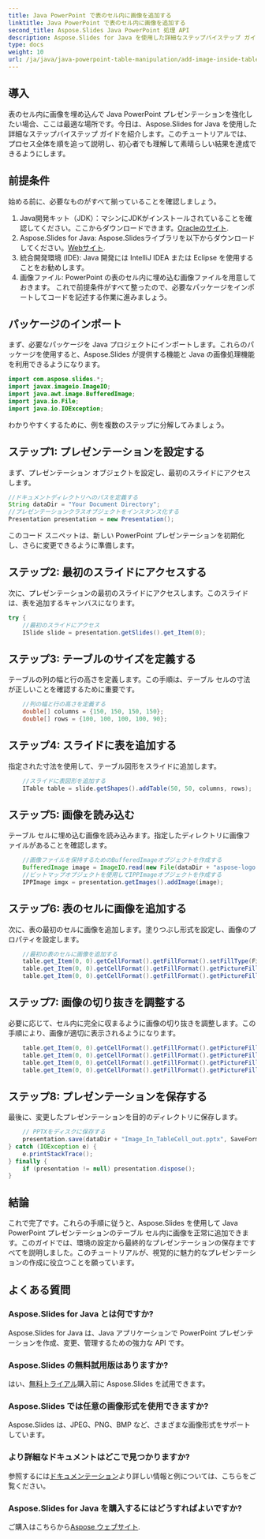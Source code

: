 ```yaml
---
title: Java PowerPoint で表のセル内に画像を追加する
linktitle: Java PowerPoint で表のセル内に画像を追加する
second_title: Aspose.Slides Java PowerPoint 処理 API
description: Aspose.Slides for Java を使用した詳細なステップバイステップ ガイドで、Java PowerPoint プレゼンテーションのテーブル セル内に画像を追加する方法を学習します。
type: docs
weight: 10
url: /ja/java/java-powerpoint-table-manipulation/add-image-inside-table-cells-java-powerpoint/
---
```

## 導入
表のセル内に画像を埋め込んで Java PowerPoint プレゼンテーションを強化したい場合、ここは最適な場所です。今日は、Aspose.Slides for Java を使用した詳細なステップバイステップ ガイドを紹介します。このチュートリアルでは、プロセス全体を順を追って説明し、初心者でも理解して素晴らしい結果を達成できるようにします。
## 前提条件
始める前に、必要なものがすべて揃っていることを確認しましょう。
1.  Java開発キット（JDK）：マシンにJDKがインストールされていることを確認してください。ここからダウンロードできます。[Oracleのサイト](https://www.oracle.com/java/technologies/javase-downloads.html).
2.  Aspose.Slides for Java: Aspose.Slidesライブラリを以下からダウンロードしてください。[Webサイト](https://releases.aspose.com/slides/java/).
3. 統合開発環境 (IDE): Java 開発には IntelliJ IDEA または Eclipse を使用することをお勧めします。
4. 画像ファイル: PowerPoint の表のセル内に埋め込む画像ファイルを用意しておきます。
これで前提条件がすべて整ったので、必要なパッケージをインポートしてコードを記述する作業に進みましょう。
## パッケージのインポート
まず、必要なパッケージを Java プロジェクトにインポートします。これらのパッケージを使用すると、Aspose.Slides が提供する機能と Java の画像処理機能を利用できるようになります。
```java
import com.aspose.slides.*;
import javax.imageio.ImageIO;
import java.awt.image.BufferedImage;
import java.io.File;
import java.io.IOException;
```
わかりやすくするために、例を複数のステップに分解してみましょう。
## ステップ1: プレゼンテーションを設定する
まず、プレゼンテーション オブジェクトを設定し、最初のスライドにアクセスします。
```java
//ドキュメントディレクトリへのパスを定義する
String dataDir = "Your Document Directory";
//プレゼンテーションクラスオブジェクトをインスタンス化する
Presentation presentation = new Presentation();
```
このコード スニペットは、新しい PowerPoint プレゼンテーションを初期化し、さらに変更できるように準備します。
## ステップ2: 最初のスライドにアクセスする
次に、プレゼンテーションの最初のスライドにアクセスします。このスライドは、表を追加するキャンバスになります。
```java
try {
    //最初のスライドにアクセス
    ISlide slide = presentation.getSlides().get_Item(0);
```
## ステップ3: テーブルのサイズを定義する
テーブルの列の幅と行の高さを定義します。この手順は、テーブル セルの寸法が正しいことを確認するために重要です。
```java
    //列の幅と行の高さを定義する
    double[] columns = {150, 150, 150, 150};
    double[] rows = {100, 100, 100, 100, 90};
```
## ステップ4: スライドに表を追加する
指定された寸法を使用して、テーブル図形をスライドに追加します。
```java
    //スライドに表図形を追加する
    ITable table = slide.getShapes().addTable(50, 50, columns, rows);
```
## ステップ5: 画像を読み込む
テーブル セルに埋め込む画像を読み込みます。指定したディレクトリに画像ファイルがあることを確認します。
```java
    //画像ファイルを保持するためのBufferedImageオブジェクトを作成する
    BufferedImage image = ImageIO.read(new File(dataDir + "aspose-logo.jpg"));
    //ビットマップオブジェクトを使用してIPPImageオブジェクトを作成する
    IPPImage imgx = presentation.getImages().addImage(image);
```
## ステップ6: 表のセルに画像を追加する
次に、表の最初のセルに画像を追加します。塗りつぶし形式を設定し、画像のプロパティを設定します。
```java
    //最初の表のセルに画像を追加する
    table.get_Item(0, 0).getCellFormat().getFillFormat().setFillType(FillType.Picture);
    table.get_Item(0, 0).getCellFormat().getFillFormat().getPictureFillFormat().setPictureFillMode(PictureFillMode.Stretch);
    table.get_Item(0, 0).getCellFormat().getFillFormat().getPictureFillFormat().getPicture().setImage(imgx);
```
## ステップ7: 画像の切り抜きを調整する
必要に応じて、セル内に完全に収まるように画像の切り抜きを調整します。この手順により、画像が適切に表示されるようになります。
```java
    table.get_Item(0, 0).getCellFormat().getFillFormat().getPictureFillFormat().setCropRight(20);
    table.get_Item(0, 0).getCellFormat().getFillFormat().getPictureFillFormat().setCropLeft(20);
    table.get_Item(0, 0).getCellFormat().getFillFormat().getPictureFillFormat().setCropTop(20);
    table.get_Item(0, 0).getCellFormat().getFillFormat().getPictureFillFormat().setCropBottom(20);
```
## ステップ8: プレゼンテーションを保存する
最後に、変更したプレゼンテーションを目的のディレクトリに保存します。
```java
    // PPTXをディスクに保存する
    presentation.save(dataDir + "Image_In_TableCell_out.pptx", SaveFormat.Pptx);
} catch (IOException e) {
    e.printStackTrace();
} finally {
    if (presentation != null) presentation.dispose();
}
```

## 結論
これで完了です。これらの手順に従うと、Aspose.Slides を使用して Java PowerPoint プレゼンテーションのテーブル セル内に画像を正常に追加できます。このガイドでは、環境の設定から最終的なプレゼンテーションの保存まですべてを説明しました。このチュートリアルが、視覚的に魅力的なプレゼンテーションの作成に役立つことを願っています。
## よくある質問
### Aspose.Slides for Java とは何ですか?
Aspose.Slides for Java は、Java アプリケーションで PowerPoint プレゼンテーションを作成、変更、管理するための強力な API です。
### Aspose.Slides の無料試用版はありますか?
はい、[無料トライアル](https://releases.aspose.com/)購入前に Aspose.Slides を試用できます。
### Aspose.Slides では任意の画像形式を使用できますか?
Aspose.Slides は、JPEG、PNG、BMP など、さまざまな画像形式をサポートしています。
### より詳細なドキュメントはどこで見つかりますか?
参照するには[ドキュメンテーション](https://reference.aspose.com/slides/java/)より詳しい情報と例については、こちらをご覧ください。
### Aspose.Slides for Java を購入するにはどうすればよいですか?
ご購入はこちらから[Aspose ウェブサイト](https://purchase.aspose.com/buy).